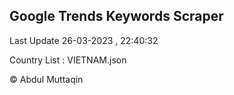 

## Google Trends Keywords Scraper 
 
Last Update 26-03-2023 , 22:40:32

Country List :
VIETNAM.json



© Abdul Muttaqin 
